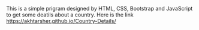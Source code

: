 This is a simple prigram designed by HTML, CSS, Bootstrap and JavaScript to get some deatils about a country.
Here is the link https://akhtarsher.github.io/Country-Details/
